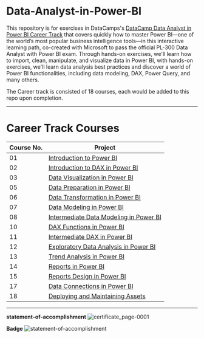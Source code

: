# Data-Analyst-in-Power-BI


This repository is for exercises in DataCamps's [DataCamp Data Analyst in Power BI Career Track](https://app.datacamp.com/learn/career-tracks/data-analyst-in-power-bi)
that covers quickly how to master Power BI—one of the world’s most popular business intelligence tools—in this interactive learning path, 
co-created with Microsoft to pass the official PL-300 Data Analyst with Power BI exam.
Through hands-on exercises, we'll learn how to import, clean, manipulate, and visualize data in Power BI, with hands-on exercises, we'll learn data analysis 
best practices and discover a world of Power BI functionalities, including data modeling, DAX, Power Query, and many others.

The Career track is consisted of 18 courses, each would be added to this repo upon completion.
___

# Career Track Courses

| Course No.  | Project |
| ---		  | ----    |
| 01		  | [Introduction to Power BI](https://github.com/shrutipitale/Data-Analyst-in-Power-BI/tree/79a97758cc99df0d724081dbe1f932ccb3030911/01-Introduction-to-Power-BI) 				|
| 02 		  | [Introduction to DAX in Power BI](https://github.com/shrutipitale/Data-Analyst-in-Power-BI/tree/ae51e213544b5751d26f65c1f56d6522b84e04e6/02-Introduction-to-DAX-in-Power-BI) 	|
| 03 		  | [Data Visualization in Power BI](https://github.com/shrutipitale/Data-Analyst-in-Power-BI/tree/222ee9a36622cdcc17747c8b3725bf9271382ace/03-Data-Visualization-in-Power-BI)		|
| 05 		  | [Data Preparation in Power BI](https://github.com/shrutipitale/Data-Analyst-in-Power-BI/tree/7ee8c51b42de87640fb31fbda2bc1de836a08e0d/05-Data-Preparation-in-Power-BI) 		|
| 06 		  | [Data Transformation in Power BI](https://github.com/shrutipitale/Data-Analyst-in-Power-BI/tree/e988174b4aa45f9c093e50712812fbc346234035/06-Data-Transformation-in-Power-BI) 																					|
| 07 		  | [Data Modeling in Power BI](https://github.com/shrutipitale/Data-Analyst-in-Power-BI/tree/e988174b4aa45f9c093e50712812fbc346234035/07-Data-Modeling-in-Power-BI) 				|
| 08		  | [Intermediate Data Modeling in Power BI](https://github.com/shrutipitale/Data-Analyst-in-Power-BI/tree/e988174b4aa45f9c093e50712812fbc346234035/07-Data-Modeling-in-Power-BI) 																		|
| 10 		  | [DAX Functions in Power BI](https://github.com/shrutipitale/Data-Analyst-in-Power-BI/tree/e988174b4aa45f9c093e50712812fbc346234035/10-DAX-Functions-in-Power-BI) 																								|
| 11 		  | [Intermediate DAX in Power BI](https://github.com/shrutipitale/Data-Analyst-in-Power-BI/tree/5e36b73d78ba396907c9a2af5ef2d91a964ef7a2/11-Intermediate-DAX-in-Power-BI) 																							|
| 12		  | [Exploratory Data Analysis in Power BI](https://github.com/shrutipitale/Data-Analyst-in-Power-BI/tree/e988174b4aa45f9c093e50712812fbc346234035/12-%20Exploratory%20Data%20Analysis%20in%20Power%20BI) 																		|
| 13		  | [Trend Analysis in Power BI](https://github.com/shrutipitale/Data-Analyst-in-Power-BI/tree/e988174b4aa45f9c093e50712812fbc346234035/13-Trend%20Analysis%20in%20Power%20BI) 																            		|
| 14		  | [Reports in Power BI](https://github.com/shrutipitale/Data-Analyst-in-Power-BI/tree/e988174b4aa45f9c093e50712812fbc346234035/14-Reports%20in%20Power%20BI) 																		|
| 15  	  | [Reports Design in Power BI](https://github.com/shrutipitale/Data-Analyst-in-Power-BI/tree/e988174b4aa45f9c093e50712812fbc346234035/15-report-design-in-power-bi) 																		|
| 17 		  | [Data Connections in Power BI](https://github.com/shrutipitale/Data-Analyst-in-Power-BI/tree/8b2f34bc977626ce6e19c838304e100a96fef04e/17-Data-Connections-in-Power-BI)																							|
| 18 		  | [Deploying and Maintaining Assets](https://github.com/shrutipitale/Data-Analyst-in-Power-BI/tree/8b2f34bc977626ce6e19c838304e100a96fef04e/18-Deploying-and-Maintaining-Assets)																					|
___

**statement-of-accomplishment**
![certificate_page-0001](https://github.com/shrutipitale/Data-Analyst-in-Power-BI/assets/80112581/55d1c20f-ccc9-4f7d-908b-f3163938c110)

**Badge**
![statement-of-accomplishment](https://github.com/shrutipitale/Data-Analyst-in-Power-BI/assets/80112581/71b0abb6-6d80-455a-8cff-147e331847aa)
